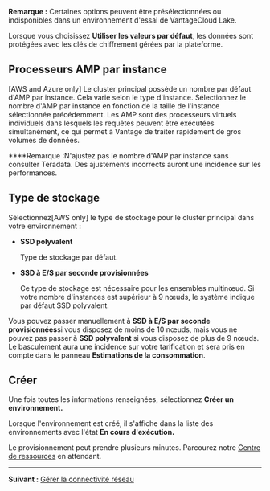 **Remarque :** Certaines options peuvent être présélectionnées ou indisponibles dans un environnement d'essai de VantageCloud Lake.

Lorsque vous choisissez **Utiliser les valeurs par défaut**, les données sont protégées avec les clés de chiffrement gérées par la plateforme.

## Processeurs AMP par instance


[AWS and Azure only] Le cluster principal possède un nombre par défaut d'AMP par instance. Cela varie selon le type d'instance. Sélectionnez le nombre d'AMP par instance en fonction de la taille de l'instance sélectionnée précédemment. Les AMP sont des processeurs virtuels individuels dans lesquels les requêtes peuvent être exécutées simultanément, ce qui permet à Vantage de traiter rapidement de gros volumes de données.

****Remarque :N'ajustez pas le nombre d'AMP par instance sans consulter Teradata. Des ajustements incorrects auront une incidence sur les performances.

## Type de stockage


Sélectionnez[AWS only] le type de stockage pour le cluster principal dans votre environnement :

-   **SSD polyvalent**

    Type de stockage par défaut.


-   **SSD à E/S par seconde provisionnées**

    Ce type de stockage est nécessaire pour les ensembles multinœud. Si votre nombre d'instances est supérieur à 9 nœuds, le système indique par défaut SSD polyvalent.


Vous pouvez passer manuellement à **SSD à E/S par seconde provisionnées**si vous disposez de moins de 10 nœuds, mais vous ne pouvez pas passer à **SSD polyvalent** si vous disposez de plus de 9 nœuds. Le basculement aura une incidence sur votre tarification et sera pris en compte dans le panneau **Estimations de la consommation**.

## Créer


Une fois toutes les informations renseignées, sélectionnez **Créer un environnement.**

Lorsque l'environnement est créé, il s'affiche dans la liste des environnements avec l'état **En cours d'exécution.**

Le provisionnement peut prendre plusieurs minutes. Parcourez notre [Centre de ressources](xex1721168413281.md) en attendant.

---

**Suivant :** [Gérer la connectivité réseau](cqk1721231159841.md)

